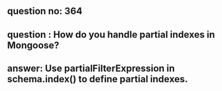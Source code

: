 
      
## question no: 364

## question : How do you handle partial indexes in Mongoose?

## answer: Use partialFilterExpression in schema.index() to define partial indexes.
      